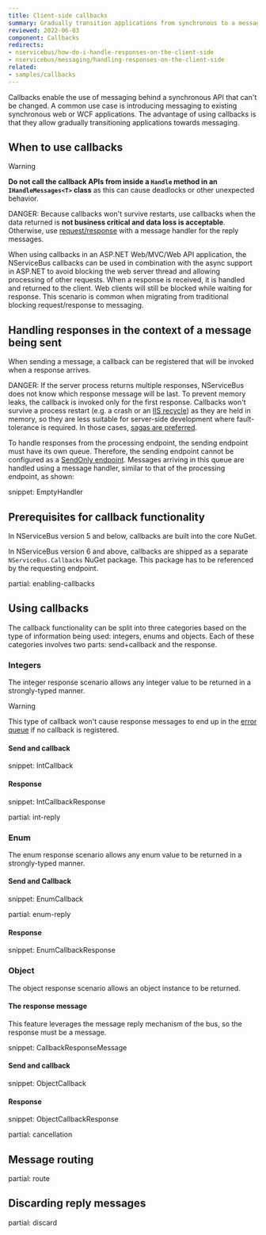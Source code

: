 ```yaml
---
title: Client-side callbacks
summary: Gradually transition applications from synchronous to a messaging architecture
reviewed: 2022-06-03
component: Callbacks
redirects:
- nservicebus/how-do-i-handle-responses-on-the-client-side
- nservicebus/messaging/handling-responses-on-the-client-side
related:
- samples/callbacks
---
```


Callbacks enable the use of messaging behind a synchronous API that can't be changed. A common use case is introducing messaging to existing synchronous web or WCF applications. The advantage of using callbacks is that they allow gradually transitioning applications towards messaging.

## When to use callbacks

> [!WARNING]
> **Do not call the callback APIs from inside a `Handle` method in an `IHandleMessages<T>` class** as this can cause deadlocks or other unexpected behavior.

DANGER: Because callbacks won't survive restarts, use callbacks when the data returned is **not business critical and data loss is acceptable**. Otherwise, use [request/response](/samples/fullduplex) with a message handler for the reply messages.

When using callbacks in an ASP.NET Web/MVC/Web API application, the NServiceBus callbacks can be used in combination with the async support in ASP.NET to avoid blocking the web server thread and allowing processing of other requests. When a response is received, it is handled and returned to the client. Web clients will still be blocked while waiting for response. This scenario is common when migrating from traditional blocking request/response to messaging.

## Handling responses in the context of a message being sent

When sending a message, a callback can be registered that will be invoked when a response arrives.

DANGER: If the server process returns multiple responses, NServiceBus does not know which response message will be last. To prevent memory leaks, the callback is invoked only for the first response. Callbacks won't survive a process restart (e.g. a crash or an [IIS recycle](https://msdn.microsoft.com/en-us/library/ms525803.aspx)) as they are held in memory, so they are less suitable for server-side development where fault-tolerance is required. In those cases, [sagas are preferred](/nservicebus/sagas/).

To handle responses from the processing endpoint, the sending endpoint must have its own queue. Therefore, the sending endpoint cannot be configured as a [SendOnly endpoint](/nservicebus/hosting/#self-hosting-send-only-hosting). Messages arriving in this queue are handled using a message handler, similar to that of the processing endpoint, as shown:

snippet: EmptyHandler

## Prerequisites for callback functionality

In NServiceBus version 5 and below, callbacks are built into the core NuGet.

In NServiceBus version 6 and above, callbacks are shipped as a separate `NServiceBus.Callbacks` NuGet package. This package has to be referenced by the requesting endpoint.

partial: enabling-callbacks

## Using callbacks

The callback functionality can be split into three categories based on the type of information being used: integers, enums and objects. Each of these categories involves two parts: send+callback and the response.

### Integers

The integer response scenario allows any integer value to be returned in a strongly-typed manner.

> [!WARNING]
> This type of callback won't cause response messages to end up in the [error queue](/nservicebus/recoverability) if no callback is registered.

#### Send and callback

snippet: IntCallback

#### Response

snippet: IntCallbackResponse

partial: int-reply

### Enum

The enum response scenario allows any enum value to be returned in a strongly-typed manner.

#### Send and Callback

snippet: EnumCallback

partial: enum-reply

#### Response

snippet: EnumCallbackResponse

### Object

The object response scenario allows an object instance to be returned.

#### The response message

This feature leverages the message reply mechanism of the bus, so the response must be a message.

snippet: CallbackResponseMessage

#### Send and callback

snippet: ObjectCallback

#### Response

snippet: ObjectCallbackResponse

partial: cancellation

## Message routing

partial: route

## Discarding reply messages

partial: discard
